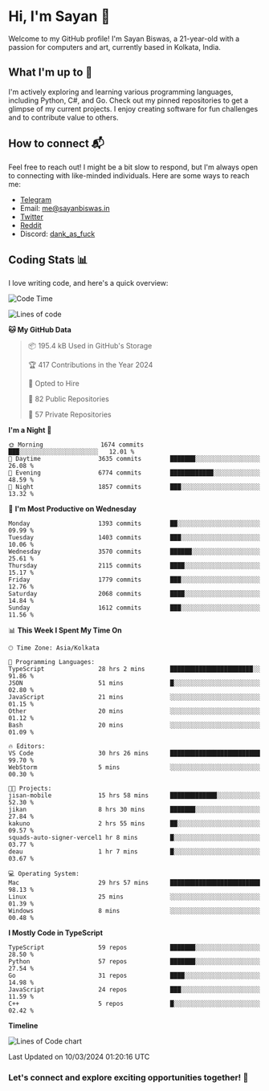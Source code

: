 # Hi, I'm Sayan 👋

Welcome to my GitHub profile! I'm Sayan Biswas, a 21-year-old with a passion for computers and art, currently based in Kolkata, India.

## What I'm up to 🚀

I'm actively exploring and learning various programming languages, including Python, C#, and Go. Check out my pinned repositories to get a glimpse of my current projects. I enjoy creating software for fun challenges and to contribute value to others.

## How to connect 📬

Feel free to reach out! I might be a bit slow to respond, but I'm always open to connecting with like-minded individuals. Here are some ways to reach me:

- [Telegram](https://t.me/dank_as_fuck)
- Email: [me@sayanbiswas.in](mailto:me@sayanbiswas.in)
- [Twitter](https://twitter.com/TheDankDel)
- [Reddit](https://www.reddit.com/user/dank_as_fuck_/)
- Discord: [dank_as_fuck](https://discordapp.com/users/506536929152466945)

## Coding Stats 📊

I love writing code, and here's a quick overview:

<!--START_SECTION:waka-->
![Code Time](http://img.shields.io/badge/Code%20Time-1%2C566%20hrs%2010%20mins-blue)

![Lines of code](https://img.shields.io/badge/From%20Hello%20World%20I%27ve%20Written-7.9%20million%20lines%20of%20code-blue)

**🐱 My GitHub Data** 

> 📦 195.4 kB Used in GitHub's Storage 
 > 
> 🏆 417 Contributions in the Year 2024
 > 
> 💼 Opted to Hire
 > 
> 📜 82 Public Repositories 
 > 
> 🔑 57 Private Repositories 
 > 
**I'm a Night 🦉** 

```text
🌞 Morning                1674 commits        ███░░░░░░░░░░░░░░░░░░░░░░   12.01 % 
🌆 Daytime                3635 commits        ███████░░░░░░░░░░░░░░░░░░   26.08 % 
🌃 Evening                6774 commits        ████████████░░░░░░░░░░░░░   48.59 % 
🌙 Night                  1857 commits        ███░░░░░░░░░░░░░░░░░░░░░░   13.32 % 
```
📅 **I'm Most Productive on Wednesday** 

```text
Monday                   1393 commits        ██░░░░░░░░░░░░░░░░░░░░░░░   09.99 % 
Tuesday                  1403 commits        ███░░░░░░░░░░░░░░░░░░░░░░   10.06 % 
Wednesday                3570 commits        ██████░░░░░░░░░░░░░░░░░░░   25.61 % 
Thursday                 2115 commits        ████░░░░░░░░░░░░░░░░░░░░░   15.17 % 
Friday                   1779 commits        ███░░░░░░░░░░░░░░░░░░░░░░   12.76 % 
Saturday                 2068 commits        ████░░░░░░░░░░░░░░░░░░░░░   14.84 % 
Sunday                   1612 commits        ███░░░░░░░░░░░░░░░░░░░░░░   11.56 % 
```


📊 **This Week I Spent My Time On** 

```text
🕑︎ Time Zone: Asia/Kolkata

💬 Programming Languages: 
TypeScript               28 hrs 2 mins       ███████████████████████░░   91.86 % 
JSON                     51 mins             █░░░░░░░░░░░░░░░░░░░░░░░░   02.80 % 
JavaScript               21 mins             ░░░░░░░░░░░░░░░░░░░░░░░░░   01.15 % 
Other                    20 mins             ░░░░░░░░░░░░░░░░░░░░░░░░░   01.12 % 
Bash                     20 mins             ░░░░░░░░░░░░░░░░░░░░░░░░░   01.09 % 

🔥 Editors: 
VS Code                  30 hrs 26 mins      █████████████████████████   99.70 % 
WebStorm                 5 mins              ░░░░░░░░░░░░░░░░░░░░░░░░░   00.30 % 

🐱‍💻 Projects: 
jisan-mobile             15 hrs 58 mins      █████████████░░░░░░░░░░░░   52.30 % 
jikan                    8 hrs 30 mins       ███████░░░░░░░░░░░░░░░░░░   27.84 % 
kakuno                   2 hrs 55 mins       ██░░░░░░░░░░░░░░░░░░░░░░░   09.57 % 
squads-auto-signer-vercel1 hr 8 mins         █░░░░░░░░░░░░░░░░░░░░░░░░   03.77 % 
deau                     1 hr 7 mins         █░░░░░░░░░░░░░░░░░░░░░░░░   03.67 % 

💻 Operating System: 
Mac                      29 hrs 57 mins      █████████████████████████   98.13 % 
Linux                    25 mins             ░░░░░░░░░░░░░░░░░░░░░░░░░   01.39 % 
Windows                  8 mins              ░░░░░░░░░░░░░░░░░░░░░░░░░   00.48 % 
```

**I Mostly Code in TypeScript** 

```text
TypeScript               59 repos            ███████░░░░░░░░░░░░░░░░░░   28.50 % 
Python                   57 repos            ███████░░░░░░░░░░░░░░░░░░   27.54 % 
Go                       31 repos            ████░░░░░░░░░░░░░░░░░░░░░   14.98 % 
JavaScript               24 repos            ███░░░░░░░░░░░░░░░░░░░░░░   11.59 % 
C++                      5 repos             █░░░░░░░░░░░░░░░░░░░░░░░░   02.42 % 
```



**Timeline**

![Lines of Code chart](https://raw.githubusercontent.com/Dank-del/Dank-del/main/assets/bar_graph.png)


 Last Updated on 10/03/2024 01:20:16 UTC
<!--END_SECTION:waka-->

### Let's connect and explore exciting opportunities together! 🚀
